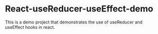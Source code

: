 # React-useReducer-useEffect-demo
This is a demo project that demonstrates the use of useReducer and useEffect hooks in react.
